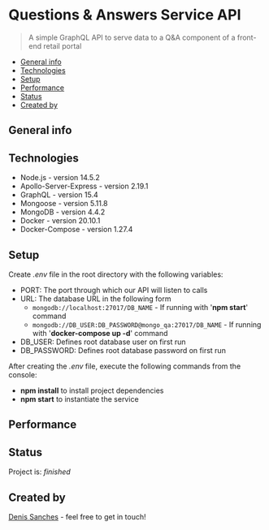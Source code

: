 # Questions & Answers Service API

> A simple GraphQL API to serve data to a Q&A component of a front-end retail portal

- [General info](#general-info)
- [Technologies](#technologies)
- [Setup](#setup)
- [Performance](#performance)
- [Status](#status)
- [Created by](#created-by)

## General info

## Technologies

- Node.js - version 14.5.2
- Apollo-Server-Express - version 2.19.1
- GraphQL - version 15.4
- Mongoose - version 5.11.8
- MongoDB - version 4.4.2
- Docker - version 20.10.1
- Docker-Compose - version 1.27.4

## Setup

Create _.env_ file in the root directory with the following variables:

- PORT: The port through which our API will listen to calls
- URL: The database URL in the following form
  - `mongodb://localhost:27017/DB_NAME` - If running with '**npm start**' command
  - `mongodb://DB_USER:DB_PASSWORD@mongo_qa:27017/DB_NAME` - If running with '**docker-compose up -d**' command
- DB_USER: Defines root database user on first run
- DB_PASSWORD: Defines root database password on first run

After creating the _.env_ file, execute the following commands from the console:

- **npm install** to install project dependencies
- **npm start** to instantiate the service

## Performance

## Status

Project is: _finished_

## Created by

[Denis Sanches](https://github.com/efir-tractatus) - feel free to get in touch!
